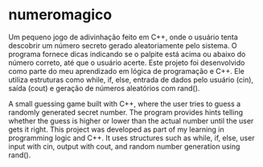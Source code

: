 # numeromagico

Um pequeno jogo de adivinhação feito em C++, onde o usuário tenta descobrir um número secreto gerado aleatoriamente pelo sistema.
O programa fornece dicas indicando se o palpite está acima ou abaixo do número correto, até que o usuário acerte.
Este projeto foi desenvolvido como parte do meu aprendizado em lógica de programação e C++.
Ele utiliza estruturas como while, if, else, entrada de dados pelo usuário (cin), saída (cout) e geração de números aleatórios com rand().


A small guessing game built with C++, where the user tries to guess a randomly generated secret number.
The program provides hints telling whether the guess is higher or lower than the actual number until the user gets it right.
This project was developed as part of my learning in programming logic and C++.
It uses structures such as while, if, else, user input with cin, output with cout, and random number generation using rand().

